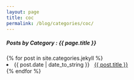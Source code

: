 ```yaml
---
layout: page
title: coc
permalink: /blog/categories/coc/
---
```


<h5> Posts by Category : {{ page.title }} </h5>

<div class="card">
{% for post in site.categories.jekyll %}
 <li class="category-posts"><span>{{ post.date | date_to_string }}</span> &nbsp; <a href="{{ post.url }}">{{ post.title }}</a></li>
{% endfor %}
</div>